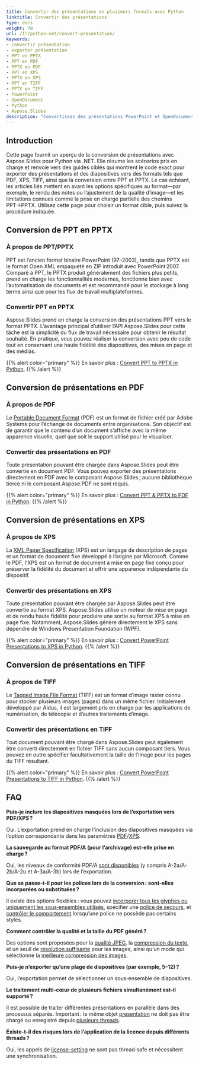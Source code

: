 ```yaml
---
title: Convertir des présentations en plusieurs formats avec Python
linktitle: Convertir des présentations
type: docs
weight: 70
url: /fr/python-net/convert-presentation/
keywords:
- convertir présentation
- exporter présentation
- PPT en PPTX
- PPT en PDF
- PPTX en PDF
- PPT en XPS
- PPTX en XPS
- PPT en TIFF
- PPTX en TIFF
- PowerPoint
- OpenDocument
- Python
- Aspose.Slides
description: "Convertissez des présentations PowerPoint et OpenDocument en PPTX, PDF, XPS, TIFF et plus avec Aspose.Slides pour Python via .NET. Conversion simple et de haute qualité."
---
```


## **Introduction**

Cette page fournit un aperçu de la conversion de présentations avec Aspose.Slides pour Python via .NET. Elle résume les scénarios pris en charge et renvoie vers des guides ciblés qui montrent le code exact pour exporter des présentations et des diapositives vers des formats tels que PDF, XPS, TIFF, ainsi que la conversion entre PPT et PPTX. Le cas échéant, les articles liés mettent en avant les options spécifiques au format—par exemple, le rendu des notes ou l’ajustement de la qualité d’image—et les limitations connues comme la prise en charge partielle des chemins PPT→PPTX. Utilisez cette page pour choisir un format cible, puis suivez la procédure indiquée.

## **Conversion de PPT en PPTX**

### **À propos de PPT/PPTX**

PPT est l’ancien format binaire PowerPoint (97–2003), tandis que PPTX est le format Open XML empaqueté en ZIP introduit avec PowerPoint 2007. Comparé à PPT, le PPTX produit généralement des fichiers plus petits, prend en charge les fonctionnalités modernes, fonctionne bien avec l’automatisation de documents et est recommandé pour le stockage à long terme ainsi que pour les flux de travail multiplateformes.

### **Convertir PPT en PPTX**

Aspose.Slides prend en charge la conversion des présentations PPT vers le format PPTX. L’avantage principal d’utiliser l’API Aspose.Slides pour cette tâche est la simplicité du flux de travail nécessaire pour obtenir le résultat souhaité. En pratique, vous pouvez réaliser la conversion avec peu de code tout en conservant une haute fidélité des diapositives, des mises en page et des médias.

{{% alert color="primary" %}}
En savoir plus : [Convert PPT to PPTX in Python](/slides/fr/python-net/convert-ppt-to-pptx/).
{{% /alert %}}

## **Conversion de présentations en PDF**

### **À propos de PDF**

Le [Portable Document Format](https://en.wikipedia.org/wiki/PDF) (PDF) est un format de fichier créé par Adobe Systems pour l’échange de documents entre organisations. Son objectif est de garantir que le contenu d’un document s’affiche avec la même apparence visuelle, quel que soit le support utilisé pour le visualiser.

### **Convertir des présentations en PDF**

Toute présentation pouvant être chargée dans Aspose.Slides peut être convertie en document PDF. Vous pouvez exporter des présentations directement en PDF avec le composant Aspose.Slides ; aucune bibliothèque tierce ni le composant Aspose.PDF ne sont requis.

{{% alert color="primary" %}}
En savoir plus : [Convert PPT & PPTX to PDF in Python](/slides/fr/python-net/convert-powerpoint-to-pdf/).
{{% /alert %}}

## **Conversion de présentations en XPS**

### **À propos de XPS**

La [XML Paper Specification](https://en.wikipedia.org/wiki/Open_XML_Paper_Specification) (XPS) est un langage de description de pages et un format de document fixe développé à l’origine par Microsoft. Comme le PDF, l’XPS est un format de document à mise en page fixe conçu pour préserver la fidélité du document et offrir une apparence indépendante du dispositif.

### **Convertir des présentations en XPS**

Toute présentation pouvant être chargée par Aspose.Slides peut être convertie au format XPS. Aspose.Slides utilise un moteur de mise en page et de rendu haute fidélité pour produire une sortie au format XPS à mise en page fixe. Notamment, Aspose.Slides génère directement le XPS sans dépendre de Windows Presentation Foundation (WPF).

{{% alert color="primary" %}}
En savoir plus : [Convert PowerPoint Presentations to XPS in Python](/slides/fr/python-net/convert-powerpoint-to-xps/).
{{% /alert %}}

## **Conversion de présentations en TIFF**

### **À propos de TIFF**

Le [Tagged Image File Format](https://en.wikipedia.org/wiki/TIFF) (TIFF) est un format d’image raster connu pour stocker plusieurs images (pages) dans un même fichier. Initialement développé par Aldus, il est largement pris en charge par les applications de numérisation, de télécopie et d’autres traitements d’image.

### **Convertir des présentations en TIFF**

Tout document pouvant être chargé dans Aspose.Slides peut également être converti directement en fichier TIFF sans aucun composant tiers. Vous pouvez en outre spécifier facultativement la taille de l’image pour les pages du TIFF résultant.

{{% alert color="primary" %}}
En savoir plus : [Convert PowerPoint Presentations to TIFF in Python](/slides/fr/python-net/convert-powerpoint-to-tiff/).
{{% /alert %}}

## **FAQ**

**Puis‑je inclure les diapositives masquées lors de l’exportation vers PDF/XPS ?**

Oui. L’exportation prend en charge l’inclusion des diapositives masquées via l’option correspondante dans les paramètres [PDF](https://reference.aspose.com/slides/python-net/aspose.slides.export/pdfoptions/show_hidden_slides/)/[XPS](https://reference.aspose.com/slides/python-net/aspose.slides.export/xpsoptions/show_hidden_slides/).

**La sauvegarde au format PDF/A (pour l’archivage) est‑elle prise en charge ?**

Oui, les niveaux de conformité PDF/A [sont disponibles](https://reference.aspose.com/slides/python-net/aspose.slides.export/pdfcompliance/) (y compris A-2a/A-2b/A-2u et A-3a/A-3b) lors de l’exportation.

**Que se passe‑t‑il pour les polices lors de la conversion : sont‑elles incorporées ou substituées ?**

Il existe des options flexibles : vous pouvez [incorporer tous les glyphes ou uniquement les sous‑ensembles utilisés](/slides/fr/python-net/embedded-font/), spécifier une [police de secours](/slides/fr/python-net/fallback-font/), et [contrôler le comportement](/slides/fr/python-net/font-substitution/) lorsqu’une police ne possède pas certains styles.

**Comment contrôler la qualité et la taille du PDF généré ?**

Des options sont proposées pour la [qualité JPEG](https://reference.aspose.com/slides/python-net/aspose.slides.export/pdfoptions/jpeg_quality/), la [compression du texte](https://reference.aspose.com/slides/python-net/aspose.slides.export/pdfoptions/text_compression/), et un seuil de [résolution suffisante](https://reference.aspose.com/slides/python-net/aspose.slides.export/pdfoptions/sufficient_resolution/) pour les images, ainsi qu’un mode qui sélectionne la [meilleure compression des images](https://reference.aspose.com/slides/python-net/aspose.slides.export/pdfoptions/best_images_compression_ratio/).

**Puis‑je n’exporter qu’une plage de diapositives (par exemple, 5–12) ?**

Oui, l’exportation permet de sélectionner un sous‑ensemble de diapositives.

**Le traitement multi‑cœur de plusieurs fichiers simultanément est‑il supporté ?**

Il est possible de traiter différentes présentations en parallèle dans des processus séparés. Important : le même objet [presentation](https://reference.aspose.com/slides/python-net/aspose.slides/presentation/) ne doit pas être chargé ou enregistré depuis [plusieurs threads](/slides/fr/python-net/multithreading/).

**Existe‑t‑il des risques lors de l’application de la licence depuis différents threads ?**

Oui, les appels de [license-setting](/slides/fr/python-net/licensing/) ne sont pas thread‑safe et nécessitent une synchronisation.